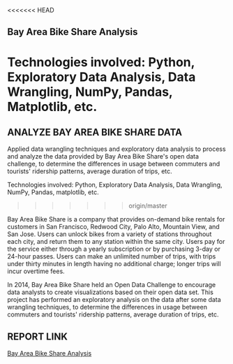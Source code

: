 <<<<<<< HEAD
## Bay Area Bike Share Analysis ##
Technologies involved: Python, Exploratory Data Analysis, Data Wrangling, NumPy, Pandas, Matplotlib, etc.
=======
## ANALYZE BAY AREA BIKE SHARE DATA ##
Applied data wrangling techniques and exploratory data analysis to process and analyze the data provided by Bay Area Bike Share's open data challenge, to determine the differences in usage between commuters and tourists' ridership patterns, average duration of trips, etc.

Technologies involved: Python, Exploratory Data Analysis, Data Wrangling, NumPy, Pandas, matplotlib, etc.
>>>>>>> origin/master

Bay Area Bike Share is a company that provides on-demand bike rentals for customers in San Francisco, Redwood City, Palo Alto, Mountain View, and San Jose. Users can unlock bikes from a variety of stations throughout each city, and return them to any station within the same city. Users pay for the service either through a yearly subscription or by purchasing 3-day or 24-hour passes. Users can make an unlimited number of trips, with trips under thirty minutes in length having no additional charge; longer trips will incur overtime fees.

In 2014, Bay Area Bike Share held an Open Data Challenge to encourage data analysts to create visualizations based on their open data set. This project has performed an exploratory analysis on the data after some data wrangling techniques, to determine the differences in usage between commuters and tourists' ridership patterns, average duration of trips, etc.


## REPORT LINK ##
[Bay Area Bike Share Analysis](https://github.com/lynnxlmiao/Data-Analysis/blob/master/Projects/Bike%20Share%20Analysis/Bay_Area_Bike_Share_Analysis.ipynb)
